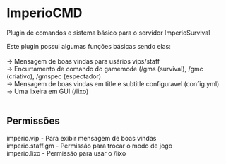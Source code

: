 # ImperioCMD
Plugin de comandos e sistema básico para o servidor ImperioSurvival

<p>Este plugin possui algumas funções básicas sendo elas:<br><br>-> Mensagem de boas vindas para usários vips/staff<br>-> Encurtamento de comando do gamemode (/gms (survival), /gmc (criativo), /gmspec (espectador) <br> -> Mensagem de boas vindas em title e subtitle configuravel (config.yml) <br> -> Uma lixeira em GUI (/lixo) <br><br>

<h2>Permissões</h2>

<p>imperio.vip - Para exibir mensagem de boas vindas<br>imperio.staff.gm - Permissão para trocar o modo de jogo<br>imperio.lixo - Permissão para usar o /lixo</p>
